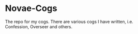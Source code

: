 # Novae-Cogs
The repo for my cogs.
There are various cogs I have written, i.e. Confession, Overseer and others.

